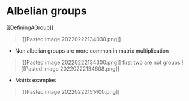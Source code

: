 # Albelian groups
[[DefiningAGroup]]
>![[Pasted image 20220222134030.png]]
- Non albelian groups are more common in matrix multiplication
>![[Pasted image 20220222134300.png]]
first two are not groups
>![[Pasted image 20220222134608.png]]
- Matrix examples
>![[Pasted image 20220222151400.png]]